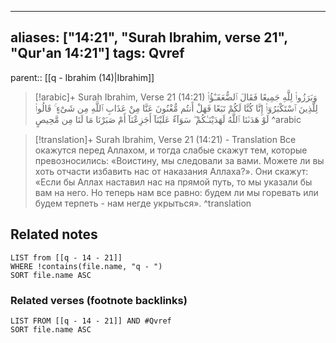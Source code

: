 
---
aliases: ["14:21", "Surah Ibrahim, verse 21", "Qur'an 14:21"]
tags: Qvref
---

parent:: [[q - Ibrahim (14)|Ibrahim]]

> [!arabic]+ Surah Ibrahim, Verse 21 (14:21)
> <span class="quran-arabic">وَبَرَزُوا۟ لِلَّهِ جَمِيعًا فَقَالَ ٱلضُّعَفَـٰٓؤُا۟ لِلَّذِينَ ٱسْتَكْبَرُوٓا۟ إِنَّا كُنَّا لَكُمْ تَبَعًا فَهَلْ أَنتُم مُّغْنُونَ عَنَّا مِنْ عَذَابِ ٱللَّهِ مِن شَىْءٍ ۚ قَالُوا۟ لَوْ هَدَىٰنَا ٱللَّهُ لَهَدَيْنَـٰكُمْ ۖ سَوَآءٌ عَلَيْنَآ أَجَزِعْنَآ أَمْ صَبَرْنَا مَا لَنَا مِن مَّحِيصٍ</span>
^arabic

> [!translation]+ Surah Ibrahim, Verse 21 (14:21) - Translation
> Все окажутся перед Аллахом, и тогда слабые скажут тем, которые превозносились: «Воистину, мы следовали за вами. Можете ли вы хоть отчасти избавить нас от наказания Аллаха?». Они скажут: «Если бы Аллах наставил нас на прямой путь, то мы указали бы вам на него. Но теперь нам все равно: будем ли мы горевать или будем терпеть - нам негде укрыться».
^translation



## Related notes
```dataview
LIST from [[q - 14 - 21]]
WHERE !contains(file.name, "q - ")
SORT file.name ASC
```

### Related verses (footnote backlinks)
```dataview
LIST FROM [[q - 14 - 21]] AND #Qvref
SORT file.name ASC
```

